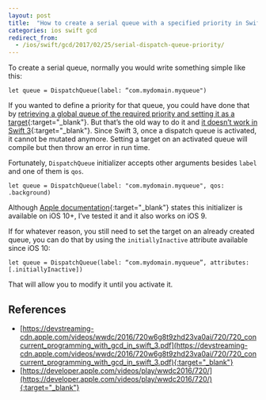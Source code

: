 ```yaml
---
layout: post
title:  "How to create a serial queue with a specified priority in Swift?"
categories: ios swift gcd
redirect_from:
  - /ios/swift/gcd/2017/02/25/serial-dispatch-queue-priority/
---
```


To create a serial queue, normally you would write something simple like this:

`let queue = DispatchQueue(label: “com.mydomain.myqueue")`

If you wanted to define a priority for that queue, you could have done that by [retrieving a global queue of the required priority and setting it as a target](http://stackoverflow.com/a/17690878/517865){:target="_blank"}<!-- markup clean_ -->. But that’s the old way to do it and [it doesn’t work in Swift 3](https://bugs.swift.org/browse/SR-1859){:target="_blank"}<!-- markup clean_ -->.
Since Swift 3, once a dispatch queue is activated, it cannot be mutated anymore. Setting a target on an activated queue will compile but then throw an error in run time.

Fortunately, `DispatchQueue` initializer accepts other arguments besides `label` and one of them is `qos`.

`let queue = DispatchQueue(label: "com.mydomain.myqueue", qos: .background)`

Although [Apple documentation](https://developer.apple.com/reference/dispatch/dispatchqueue){:target="_blank"}<!-- markup clean_ --> states this initializer is available on iOS 10+, I’ve tested it and it also works on iOS 9.

If for whatever reason, you still need to set the target on an already created queue, you can do that by using the `initiallyInactive` attribute available since iOS 10:

`let queue = DispatchQueue(label: “com.mydomain.myqueue”, attributes: [.initiallyInactive])`

That will allow you to modify it until you activate it.

References
----------
* [https://devstreaming-cdn.apple.com/videos/wwdc/2016/720w6g8t9zhd23va0ai/720/720_concurrent_programming_with_gcd_in_swift_3.pdf](https://devstreaming-cdn.apple.com/videos/wwdc/2016/720w6g8t9zhd23va0ai/720/720_concurrent_programming_with_gcd_in_swift_3.pdf){:target="_blank"}
* [https://developer.apple.com/videos/play/wwdc2016/720/](https://developer.apple.com/videos/play/wwdc2016/720/){:target="_blank"}
